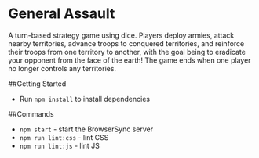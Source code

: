 # General Assault

A turn-based strategy game using dice. Players deploy armies, attack nearby territories, advance troops to conquered territories, and reinforce their troops from one territory to another, with the goal being to eradicate your opponent from the face of the earth! The game ends when one player no longer controls any territories.

##Getting Started

* Run `npm install` to install dependencies

##Commands
* `npm start` - start the BrowserSync server
* `npm run lint:css` - lint CSS
* `npm run lint:js` - lint JS
